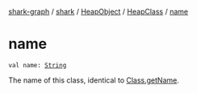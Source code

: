 [shark-graph](../../../index.md) / [shark](../../index.md) / [HeapObject](../index.md) / [HeapClass](index.md) / [name](./name.md)

# name

`val name: `[`String`](https://kotlinlang.org/api/latest/jvm/stdlib/kotlin/-string/index.html)

The name of this class, identical to [Class.getName](https://docs.oracle.com/javase/6/docs/api/java/lang/Class.html#getName()).

